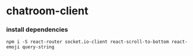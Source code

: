 # chatroom-client

### install dependencies
`npm i -S react-router socket.io-client react-scroll-to-bottom react-emoji query-string`
